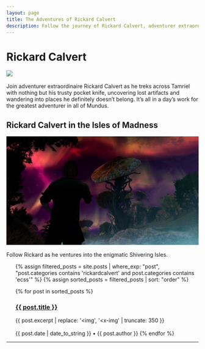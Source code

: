 ```yaml
---
layout: page
title: The Adventures of Rickard Calvert
description: Follow the journey of Rickard Calvert, adventurer extraordinaire!
---
```

# Rickard Calvert
![](https://staticdelivery.nexusmods.com/mods/1704/images/headers/52397_1725415004.jpg)

Join adventurer extraordinaire Rickard Calvert as he treks across Tamriel with nothing but his trusty pocket knife, uncovering lost artifacts and wandering into places he definitely doesn’t belong. It’s all in a day’s work for the greatest adventurer in all of Mundus.

## Rickard Calvert in the Isles of Madness

![](https://raw.githubusercontent.com/TateTaylorOH/TateTaylorOH/main/assets/images/ECSS/Mania04.png)

Follow Rickard as he ventures into the enigmatic Shivering Isles.

<ul>
  {% assign filtered_posts = site.posts | where_exp: "post", "post.categories contains 'rickardcalvert' and post.categories contains 'ecss'" %}
  {% assign sorted_posts = filtered_posts | sort: "order" %}

  {% for post in sorted_posts %}
    <h3><a class="post-link" href="{{ post.url | prepend: site.baseurl }}">{{ post.title }}</a></h3>
    {{ post.excerpt | replace: '<img', '<x-img' | truncate: 350 }}
    <br>
    <br>
    <span class="post-meta">
      {{ post.date | date_to_string }} • {{ post.author }}
    </span>
  {% endfor %}
</ul>

<!-- ## Rickard's Outtakes

<center><a href="https://raw.githubusercontent.com/TateTaylorOH/TateTaylorOH/refs/heads/main/assets/images/RickardCalvert/RickardMelonNose.png"><img src="https://raw.githubusercontent.com/TateTaylorOH/TateTaylorOH/refs/heads/main/assets/images/RickardCalvert/RickardMelonNose.png" 
     width="445" 
     height="250" /></a> <a href="https://raw.githubusercontent.com/TateTaylorOH/TateTaylorOH/refs/heads/main/assets/images/RickardCalvert/RickardAlwaysHasBeen.png"><img src="https://raw.githubusercontent.com/TateTaylorOH/TateTaylorOH/refs/heads/main/assets/images/RickardCalvert/RickardAlwaysHasBeen.png" 
     width="445" 
     height="250" /></a>
     
<a href="https://raw.githubusercontent.com/TateTaylorOH/TateTaylorOH/refs/heads/main/assets/images/RickardCalvert/RickardMexico.png"><img src="https://raw.githubusercontent.com/TateTaylorOH/TateTaylorOH/refs/heads/main/assets/images/RickardCalvert/RickardMexico.png" 
     width="445" 
     height="250" /></a> <a href="https://raw.githubusercontent.com/TateTaylorOH/TateTaylorOH/refs/heads/main/assets/images/RickardCalvert/RickardYeeHaw.png"><img src="https://raw.githubusercontent.com/TateTaylorOH/TateTaylorOH/refs/heads/main/assets/images/RickardCalvert/RickardYeeHaw.png" 
     width="445" 
     height="250" /></a></center>
-->
<hr>
